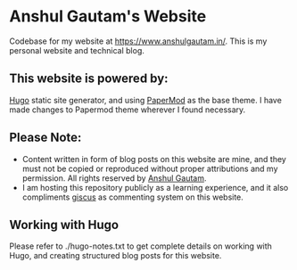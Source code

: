 # Anshul Gautam's Website
Codebase for my website at https://www.anshulgautam.in/. This is my personal website and technical blog.

## This website is powered by:
[Hugo](https://github.com/gohugoio/hugo) static site generator, and using [PaperMod](https://github.com/adityatelange/hugo-PaperMod/) as the base theme. I have made changes to Papermod theme wherever I found necessary.

## Please Note:
- Content written in form of blog posts on this website are mine, and they must not be copied or reproduced without proper attributions and my permission. All rights reserved by [Anshul Gautam](https://github.com/anshulgammy).
- I am hosting this repository publicly as a learning experience, and it also compliments [giscus](https://github.com/giscus/giscus) as commenting system on this website.

## Working with Hugo
Please refer to ./hugo-notes.txt to get complete details on working with Hugo, and creating structured blog posts for this website.
